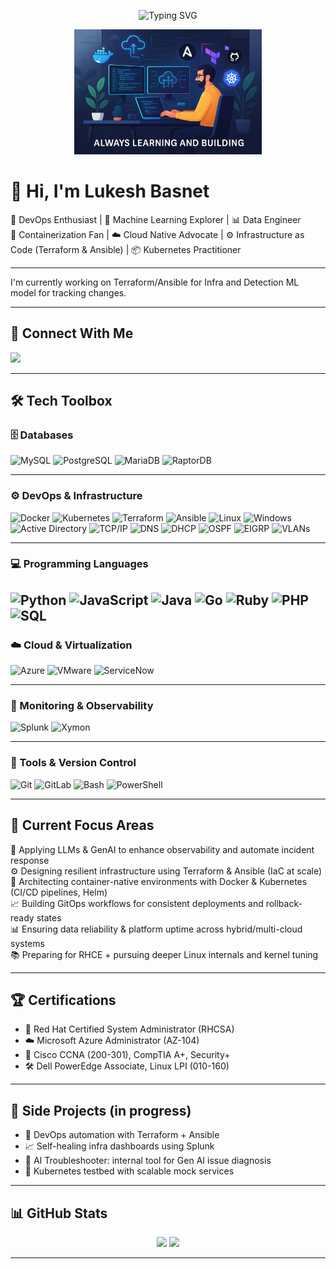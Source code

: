 <p align="center">
  <img src="https://readme-typing-svg.herokuapp.com?font=Fira+Code&size=22&duration=3000&pause=1000&center=true&vCenter=true&width=600&lines=Hi+I'm+Lukesh+Basnet;DevOps+%7C+ML+%7C+Data+Engineer;Cloud+Native+%7C+Infra+as+Code+%7C+K8s;Always+Learning+and+Building!" alt="Typing SVG" />
</p>

<p align="center">
  <img src="https://github.com/lukesh-b/lukesh-b/blob/main/images/Learning%20&%20Building%20Always.png?raw=true" width="300"/>
</p>

# 👋 Hi, I'm Lukesh Basnet

🚀 DevOps Enthusiast | 🤖 Machine Learning Explorer | 📊 Data Engineer  
🐳 Containerization Fan | ☁️ Cloud Native Advocate | ⚙️ Infrastructure as Code (Terraform & Ansible) | 📦 Kubernetes Practitioner

---
I'm currently working on Terraform/Ansible for Infra and  Detection ML model for tracking changes.

---
## 🔗 Connect With Me  
<p align="left">
  <a href="https://www.linkedin.com/in/lukesh-basnet/" target="_blank">
    <img src="https://img.shields.io/badge/LinkedIn-blue?style=for-the-badge&logo=linkedin&logoColor=white" />
  </a>
</p>

---

## 🛠️ Tech Toolbox

### 🗄️ Databases  
![MySQL](https://img.shields.io/badge/MySQL-4479A1?style=flat&logo=mysql&logoColor=white)
![PostgreSQL](https://img.shields.io/badge/PostgreSQL-4169E1?style=flat&logo=postgresql&logoColor=white)
![MariaDB](https://img.shields.io/badge/MariaDB-003545?style=flat&logo=mariadb&logoColor=white)
![RaptorDB](https://img.shields.io/badge/RaptorDB-grey?style=flat&logo=data:image/svg+xml;base64,&logoColor=white) <!-- Placeholder -->

---

### ⚙️ DevOps & Infrastructure  
![Docker](https://img.shields.io/badge/Docker-2496ED?style=flat&logo=docker&logoColor=white)
![Kubernetes](https://img.shields.io/badge/Kubernetes-326CE5?style=flat&logo=kubernetes&logoColor=white)
![Terraform](https://img.shields.io/badge/Terraform-7B42BC?style=flat&logo=terraform&logoColor=white)
![Ansible](https://img.shields.io/badge/Ansible-EE0000?style=flat&logo=ansible&logoColor=white)
![Linux](https://img.shields.io/badge/Linux-FCC624?style=flat&logo=linux&logoColor=black)
![Windows](https://img.shields.io/badge/Windows-0078D6?style=flat&logo=windows&logoColor=white)
![Active Directory](https://img.shields.io/badge/Active%20Directory-0078D6?style=flat&logo=microsoft&logoColor=white)
![TCP/IP](https://img.shields.io/badge/TCP/IP-grey?style=flat&logo=ethernet&logoColor=white)
![DNS](https://img.shields.io/badge/DNS-grey?style=flat&logo=internet-explorer&logoColor=white)
![DHCP](https://img.shields.io/badge/DHCP-grey?style=flat&logo=internet-explorer&logoColor=white)
![OSPF](https://img.shields.io/badge/OSPF-grey?style=flat&logo=cisco&logoColor=white)
![EIGRP](https://img.shields.io/badge/EIGRP-grey?style=flat&logo=cisco&logoColor=white)
![VLANs](https://img.shields.io/badge/VLAN-grey?style=flat&logo=networkx&logoColor=white)


---

### 💻 Programming Languages  
![Python](https://img.shields.io/badge/Python-3670A0?style=flat&logo=python&logoColor=white)
![JavaScript](https://img.shields.io/badge/JavaScript-F7DF1E?style=flat&logo=javascript&logoColor=black)
![Java](https://img.shields.io/badge/Java-ED8B00?style=flat&logo=openjdk&logoColor=white)
![Go](https://img.shields.io/badge/Go-00ADD8?style=flat&logo=go&logoColor=white)
![Ruby](https://img.shields.io/badge/Ruby-CC342D?style=flat&logo=ruby&logoColor=white)
![PHP](https://img.shields.io/badge/PHP-777BB4?style=flat&logo=php&logoColor=white)
![SQL](https://img.shields.io/badge/SQL-4479A1?style=flat&logo=mysql&logoColor=white)
---

### ☁️ Cloud & Virtualization  
![Azure](https://img.shields.io/badge/Azure-0078D4?style=flat&logo=microsoft-azure&logoColor=white)
![VMware](https://img.shields.io/badge/VMware-607078?style=flat&logo=vmware&logoColor=white)
![ServiceNow](https://img.shields.io/badge/ServiceNow-00A478?style=flat&logo=servicenow&logoColor=white)

---

### 🧪 Monitoring & Observability  
![Splunk](https://img.shields.io/badge/Splunk-000000?style=flat&logo=splunk&logoColor=white)
![Xymon](https://img.shields.io/badge/Xymon-grey?style=flat&logo=data:image/svg+xml;base64,&logoColor=white) <!-- Placeholder -->

---

### 🧰 Tools & Version Control  
![Git](https://img.shields.io/badge/Git-F05032?style=flat&logo=git&logoColor=white)
![GitLab](https://img.shields.io/badge/GitLab-FC6D26?style=flat&logo=gitlab&logoColor=white)
![Bash](https://img.shields.io/badge/Bash-4EAA25?style=flat&logo=gnubash&logoColor=white)
![PowerShell](https://img.shields.io/badge/PowerShell-5391FE?style=flat&logo=powershell&logoColor=white)



---

## 🧠 Current Focus Areas

🤖 Applying LLMs & GenAI to enhance observability and automate incident response  
⚙️ Designing resilient infrastructure using Terraform & Ansible (IaC at scale)  
🐳 Architecting container-native environments with Docker & Kubernetes (CI/CD pipelines, Helm)  
📈 Building GitOps workflows for consistent deployments and rollback-ready states  
📊 Ensuring data reliability & platform uptime across hybrid/multi-cloud systems  
📚 Preparing for RHCE + pursuing deeper Linux internals and kernel tuning  

---

## 🏆 Certifications

- 🐧 Red Hat Certified System Administrator (RHCSA)
- ☁️ Microsoft Azure Administrator (AZ-104)
- 📜 Cisco CCNA (200-301), CompTIA A+, Security+
- 🛠️ Dell PowerEdge Associate, Linux LPI (010-160)


---

## 🧪 Side Projects (in progress)

- 🔧 DevOps automation with Terraform + Ansible  
- 📈 Self-healing infra dashboards using Splunk  
- 🧠 AI Troubleshooter: internal tool for Gen AI issue diagnosis  
- 🐳 Kubernetes testbed with scalable mock services

---
## 📊 GitHub Stats  
<p align="center">
  <img src="https://github-readme-stats.vercel.app/api?username=lukesh-b&show_icons=true&theme=radical" width="48%" />
  <img src="https://github-readme-stats.vercel.app/api/top-langs/?username=lukesh-b&layout=compact&theme=radical" width="48%" />
</p>

---
